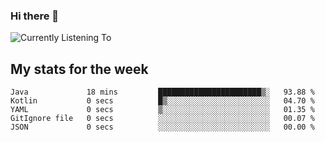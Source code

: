 ### Hi there 👋

![Currently Listening To](https://lastfm-recently-played.vercel.app/api?user=lynziee)

## My stats for the week
<!--START_SECTION:waka-->

```text
Java             18 mins         ███████████████████████▒░   93.88 %
Kotlin           0 secs          █▒░░░░░░░░░░░░░░░░░░░░░░░   04.70 %
YAML             0 secs          ▒░░░░░░░░░░░░░░░░░░░░░░░░   01.35 %
GitIgnore file   0 secs          ░░░░░░░░░░░░░░░░░░░░░░░░░   00.07 %
JSON             0 secs          ░░░░░░░░░░░░░░░░░░░░░░░░░   00.00 %
```

<!--END_SECTION:waka-->
